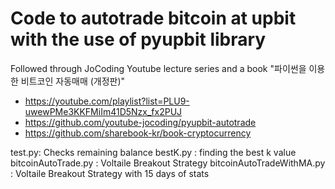 # Code to autotrade bitcoin at upbit with the use of pyupbit library
Followed through JoCoding Youtube lecture series and a book "파이썬을 이용한 비트코인 자동매매 (개정판)" 
- https://youtube.com/playlist?list=PLU9-uwewPMe3KKFMiIm41D5Nzx_fx2PUJ
- https://github.com/youtube-jocoding/pyupbit-autotrade
- https://github.com/sharebook-kr/book-cryptocurrency

test.py: Checks remaining balance
bestK.py : finding the best k value
bitcoinAutoTrade.py : Voltaile Breakout Strategy
bitcoinAutoTradeWithMA.py : Voltaile Breakout Strategy with 15 days of stats
